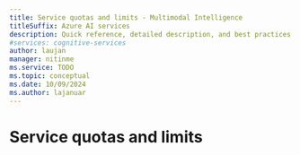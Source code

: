 ```yaml
---
title: Service quotas and limits - Multimodal Intelligence
titleSuffix: Azure AI services
description: Quick reference, detailed description, and best practices for working within Azure AI Multimodal Intelligence service Quotas and Limits
#services: cognitive-services
author: laujan
manager: nitinme
ms.service: TODO
ms.topic: conceptual
ms.date: 10/09/2024
ms.author: lajanuar
---
```



# Service quotas and limits
